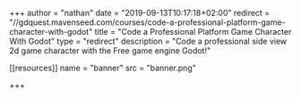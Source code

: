 +++
author = "nathan"
date = "2019-09-13T10:17:18+02:00"
redirect = "//gdquest.mavenseed.com/courses/code-a-professional-platform-game-character-with-godot"
title = "Code a Professional Platform Game Character With Godot"
type = "redirect"
description = "Code a professional side view 2d game character with the Free game engine Godot!"

[[resources]]
  name = "banner"
  src = "banner.png"

+++
